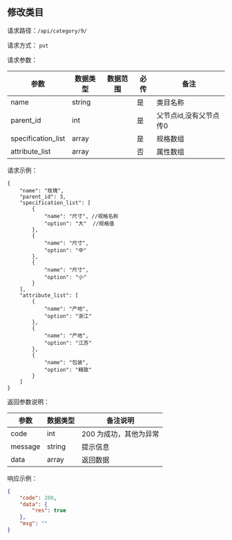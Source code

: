 ## 修改类目


请求路径：`/api/category/9/`

请求方式： `put`

请求参数： 

| 参数      | 数据类型 | 数据范围 | 必传 | 备注                                             |
| --------- | -------- | -------- | ---- | ------------------------------------------------ |
| name | string    |          | 是   | 类目名称 |
| parent_id | int    |          | 是   | 父节点id,没有父节点传0 |
| specification_list | array    |          | 是   | 规格数组 |
| attribute_list | array    |          | 否  | 属性数组 |


请求示例：

```
{
    "name": "玫瑰",
    "parent_id": 3,
    "specification_list": [
        {
            "name": "尺寸", //规格名称
            "option": "大"  //规格值
        },
        {
            "name": "尺寸",
            "option": "中"
        },
        {
            "name": "尺寸",
            "option": "小"
        }
    ],
    "attribute_list": [
        {
            "name": "产地",
            "option": "浙江"
        },
        {
            "name": "产地",
            "option": "江苏"
        },
        {
            "name": "包装",
            "option": "精致"
        }
    ]
}
```



返回参数说明：

| 参数    | 数据类型 | 备注说明               |
| ------- | -------- | ---------------------- |
| code    | int      | 200 为成功，其他为异常 |
| message | string   | 提示信息               |
| data    | array    | 返回数据               |

响应示例：

```json
{
    "code": 200,
    "data": {
        "res": true
    },
    "msg": ""
}
```